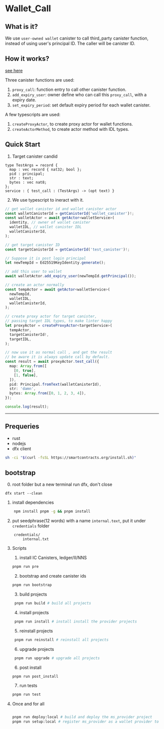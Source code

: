 # Wallet_Call

## What is it?

We use `user-owned wallet` canister to call third_party canister function, instead of using user's principal ID.
The caller will be canister ID.

## How it works?

[see here](clients/tests/walletCall.test.ts)

Three canister functions are used:

1. `proxy_call`: function entry to call other canister function.
2. `add_expiry_user`: owner define who can call this `proxy_call`, with a expiry date.
3. `set_expiry_period`: set default expiry period for each wallet canister.

A few typescripts are used:

1. `createProxyActor`, to create proxy actor for wallet functions.
2. `createActorMethod`, to create actor method with IDL types.

## Quick Start

1. Target canister candid

```candid
type TestArgs = record {
  map : vec record { nat32; bool };
  pid : principal;
  str : text;
  bytes : vec nat8;
};
service : { test_call : (TestArgs) -> (opt text) }

```

2. We use typescript to ineract with it.

```typescript
// get wallet canister id and wallet canister actor
const walletCanisterId = getCanisterId('wallet_canister')!;
const walletActor = await getActor<walletService>(
  identity, // owner of wallet canister
  walletIDL, // wallet canister IDL
  walletCanisterId,
);

// get target canister ID
const targetCanisterId = getCanisterId('test_canister')!;

// Suppose it is post login principal
let newTempId = Ed25519KeyIdentity.generate();

// add this user to wallet
await walletActor.add_expiry_user(newTempId.getPrincipal());

// create an actor normally
const tempActor = await getActor<walletService>(
  newTempId,
  walletIDL,
  walletCanisterId,
);

// create proxy actor for target canister,
// passing target IDL types, to make linter happy
let proxyActor = createProxyActor<targetService>(
  tempActor,
  targetCanisterId!,
  targetIDL,
);

// now use it as normal call , and get the result
// be aware it is always update call by default.
const result = await proxyActor.test_call({
  map: Array.from([
    [0, true],
    [1, false],
  ]),
  pid: Principal.fromText(walletCanisterId),
  str: 'damn',
  bytes: Array.from([0, 1, 2, 3, 4]),
});

console.log(result);
```

---

## Prequeries

- rust
- nodejs
- dfx client

```bash
sh -ci "$(curl -fsSL https://smartcontracts.org/install.sh)"
```

## bootstrap

0. root folder but a new terminal run dfx, don't close

```
dfx start --clean
```

1. install dependencies

```bash
    npm install pnpm -g && pnpm install
```

2. put seedphrase(12 words) with a name `internal.text`, put it under `credentials` folder

```tree
    credentials/
        internal.txt
```

3. Scripts

   1. install IC Canisters, ledger/II/NNS

   ```bash
   pnpm run pre
   ```

   2. bootstrap and create canister ids

   ```bash
   pnpm run bootstrap
   ```

   3. build projects

   ```bash
    pnpm run build # build all projects
   ```

   4. install projects

   ```bash
    pnpm run install # install install the provider projects
   ```

   5. reinstall projects

   ```bash
    pnpm run reinstall # reinstall all projects
   ```

   6. upgrade projects

   ```bash
    pnpm run upgrade # upgrade all projects
   ```

   6. post install

   ```bash
   pnpm run post_install
   ```

   7. run tests

   ```bash
   pnpm run test
   ```

4. Once and for all

   ```bash

   pnpm run deploy:local # build and deploy the ms_provider project
   pnpm run setup:local # register ms_provider as a wallet provider to ego, and release the ms_controller and btc_wallet wasm
   ```
